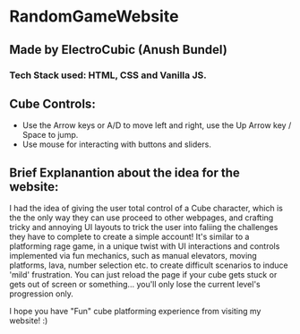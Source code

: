 # RandomGameWebsite
## Made by ElectroCubic (Anush Bundel)

### Tech Stack used: HTML, CSS and Vanilla JS.

## Cube Controls:
- Use the Arrow keys or A/D to move left and right, use the Up Arrow key / Space to jump.
- Use mouse for interacting with buttons and sliders.

## Brief Explanantion about the idea for the website:
I had the idea of giving the user total control of a Cube character, which is the the only way they can use proceed to other webpages, and crafting tricky and annoying UI layouts to trick the user into faliing the challenges they have to complete to create a simple account! It's similar to a platforming rage game, in a unique twist with UI interactions and controls implemented via fun mechanics, such as manual elevators, moving platforms, lava, number selection etc. to create difficult scenarios to induce 'mild' frustration.
You can just reload the page if your cube gets stuck or gets out of screen or something... you'll only lose the current level's progression only.

I hope you have "Fun" cube platforming experience from visiting my website! :)
